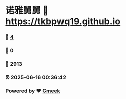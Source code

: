 # 诺雅舅舅 :link: https://tkbpwq19.github.io 
### :page_facing_up: [4](https://tkbpwq19.github.io/tag.html) 
### :speech_balloon: 0 
### :hibiscus: 2913 
### :alarm_clock: 2025-06-16 00:36:42 
### Powered by :heart: [Gmeek](https://github.com/Meekdai/Gmeek)
